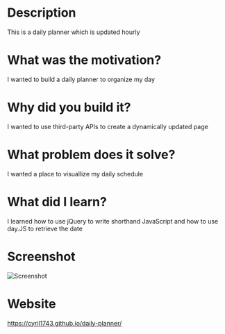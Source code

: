 # Description
This is a daily planner which is updated hourly
# What was the motivation?
I wanted to build a daily planner to organize my day
# Why did you build it?
I wanted to use third-party APIs to create a dynamically updated page
# What problem does it solve?
I wanted a place to visuallize my daily schedule
# What did I learn?
I learned how to use jQuery to write shorthand JavaScript and how to use day.JS to retrieve the date
# Screenshot
![Screenshot](Assets/screenshot.jpg)
# Website
https://cyril1743.github.io/daily-planner/
